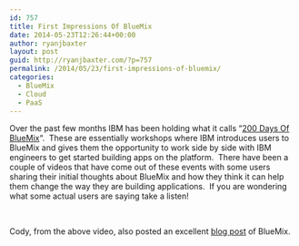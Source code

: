 ```yaml
---
id: 757
title: First Impressions Of BlueMix
date: 2014-05-23T12:26:44+00:00
author: ryanjbaxter
layout: post
guid: http://ryanjbaxter.com/?p=757
permalink: /2014/05/23/first-impressions-of-bluemix/
categories:
  - BlueMix
  - Cloud
  - PaaS
---
```

Over the past few months IBM has been holding what it calls &#8220;<a href="http://www-304.ibm.com/events/idr/idrevents/detail.action?meid=16628&ca=dwhome" target="_blank">200 Days Of BlueMix</a>&#8220;.  These are essentially workshops where IBM introduces users to BlueMix and gives them the opportunity to work side by side with IBM engineers to get started building apps on the platform.  There have been a couple of videos that have come out of these events with some users sharing their initial thoughts about BlueMix and how they think it can help them change the way they are building applications.  If you are wondering what some actual users are saying take a listen!

<span class="youtube"></span>

&nbsp;

Cody, from the above video, also posted an excellent <a href="http://codyburleson.com/videos/a-look-at-ibms-bluemix-cloud-platform/" target="_blank">blog post</a> of BlueMix.

&nbsp;

<div class="jetpack-video-wrapper">
  <span class='embed-youtube' style='text-align:center; display: block;'></span>
</div>